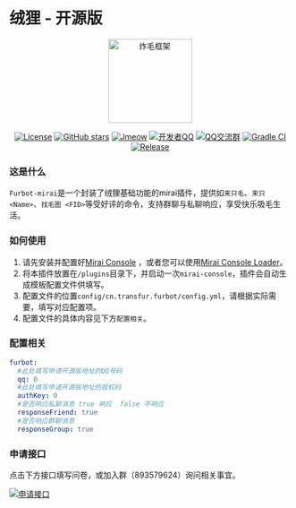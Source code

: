 # 绒狸 - 开源版
<div align="center">
  <img src="https://oss.tail.icu/static/logo-api.png"  height = "150" alt="炸毛框架"><br>


[![License](https://img.shields.io/github/license/furleywolf/Furbot-Mirai)](https://github.com/furleywolf/Furbot-Mirai/blob/master/LICENSE)
[![GitHub stars](https://img.shields.io/github/stars/furleywolf/Furbot-Mirai)](https://github.com/furleywolf/Furbot-Mirai/stargazers)
[![Jmeow](https://img.shields.io/badge/Author-Jmeow-blue)](http://www.jmeow.org)
[![开发者QQ](https://img.shields.io/badge/Mantainer-FurleyWolf-orange.svg)](http://wpa.qq.com/msgrd?v=3&uin=2111626525&site=qq&menu=yes)
[![QQ交流群](https://img.shields.io/badge/QQ交流群-93579624-green.svg)](https://qm.qq.com/cgi-bin/qm/qr?k=bdY6XA2HJWKZJ3Hu2QRhuheINZJuCAdd&jump_from=webapi)
[![Gradle CI](https://github.com/furleywolf/Furbot-Mirai/actions/workflows/Gradle%20CI.yml/badge.svg)](https://github.com/furleywolf/Furbot-Mirai/actions/workflows/Gradle%20CI.yml)
[![Release](https://img.shields.io/github/v/release/furleywolf/Furbot-Mirai?color=blueviolet&include_prereleases)](https://github.com/furleywolf/Furbot-Mirai/actions/workflows/Gradle%20CI.yml)
</div>

### 这是什么

`Furbot-mirai`是一个封装了绒狸基础功能的mirai插件，提供如`来只毛`、`来只 <Name>`、`找毛图 <FID>`等受好评的命令，支持群聊与私聊响应，享受快乐吸毛生活。

### 如何使用

1. 请先安装并配置好[Mirai Console](https://github.com/mamoe/mirai-console) ，或者您可以使用[Mirai Console Loader](https://github.com/iTXTech/mirai-console-loader)。
2. 将本插件放置在`/plugins`目录下，并启动一次`mirai-console`，插件会自动生成模板配置文件供填写。
3. 配置文件的位置`config/cn.transfur.furbot/config.yml`，请根据实际需要，填写对应配置项。
4. 配置文件的具体内容见下方`配置相关`。

### 配置相关
```yaml
furbot:
  #此处填写申请开源版地址的QQ号码
  qq: 0
  #此处填写申请开源版地址的授权码
  authKey: 0
  #是否响应私聊消息 true 响应  false 不响应
  responseFriend: true
  #是否响应群聊消息
  responseGroup: true
```
### 申请接口
点击下方接口填写问卷，或加入群（893579624）询问相关事宜。

[![申请接口](https://img.shields.io/badge/申请接口-填写问卷-green)](https://wj.qq.com/s2/9668371/f3bc/)
